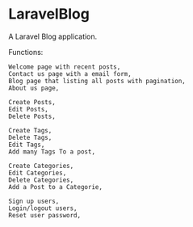 # LaravelBlog

A Laravel Blog application.

Functions:

	Welcome page with recent posts,
	Contact us page with a email form,
	Blog page that listing all posts with pagination,
	About us page,

	Create Posts,
	Edit Posts,
	Delete Posts,

	Create Tags,
	Delete Tags,
	Edit Tags,
	Add many Tags To a post,

	Create Categories,
	Edit Categories,
	Delete Categories,
	Add a Post to a Categorie,

	Sign up users,
	Login/logout users,
	Reset user password,



